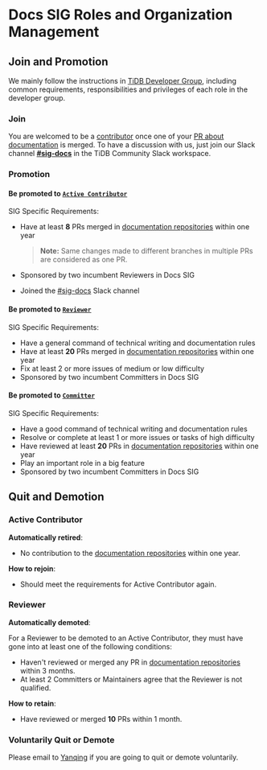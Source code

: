 # Docs SIG Roles and Organization Management

<!--
Outline the organism specific to this SIG, as well as those that differ from [SIG Governance](sig-governance.md)
-->

## Join and Promotion

We mainly follow the instructions in [TiDB Developer Group](../../architecture/README.md#tidb-developer-group), including common requirements, responsibilities and privileges of each role in the developer group.

### Join

You are welcomed to be a [contributor](../../architecture/README.md#contributor) once one of your [PR about documentation](https://github.com/pingcap/docs/blob/master/CONTRIBUTING.md) is merged. To have a discussion with us, just join our Slack channel [**#sig-docs**](https://slack.tidb.io/invite?team=tidb-community&channel=sig-docs&ref=pingcap-community) in the TiDB Community Slack workspace.

### Promotion

#### Be promoted to [`Active Contributor`](../../architecture/README.md#active-contributor)

SIG Specific Requirements:

* Have at least **8** PRs merged in [documentation repositories](./README.md#code-locations) within one year

  > **Note:** Same changes made to different branches in multiple PRs are considered as one PR.

* Sponsored by two incumbent Reviewers in Docs SIG
* Joined the [#sig-docs](https://slack.tidb.io/invite?team=tidb-community&channel=everyone&ref=pingcap-community) Slack channel

#### Be promoted to [`Reviewer`](../../architecture/README.md#reviewer)

SIG Specific Requirements:

* Have a general command of technical writing and documentation rules
* Have at least **20** PRs merged in [documentation repositories](./README.md#code-locations) within one year
* Fix at least 2 or more issues of medium or low difficulty
* Sponsored by two incumbent Committers in Docs SIG

#### Be promoted to [`Committer`](../../architecture/README.md#committer)

SIG Specific Requirements:

* Have a good command of technical writing and documentation rules
* Resolve or complete at least 1 or more issues or tasks of high difficulty
* Have reviewed at least **20** PRs in [documentation repositories](./README.md#code-locations) within one year
* Play an important role in a big feature
* Sponsored by two incumbent Committers in Docs SIG

## Quit and Demotion

### Active Contributor

**Automatically retired**:

* No contribution to the [documentation repositories](./README.md#code-locations) within one year.

**How to rejoin**:

* Should meet the requirements for Active Contributor again.

### Reviewer

**Automatically demoted**:

For a Reviewer to be demoted to an Active Contributor, they must have gone into at least one of the following conditions:

* Haven't reviewed or merged any PR in [documentation repositories](./README.md#code-locations) within 3 months.
* At least 2 Committers or Maintainers agree that the Reviewer is not qualified.

<!-- * Haven't appeared in the SIG meeting without any reason for 3 times continuously. -->

**How to retain**:

* Have reviewed or merged **10** PRs within 1 month.

### Voluntarily Quit or Demote

Please email to [Yanqing](mailto:zhangyanqing@pingcap.com) if you are going to quit or demote voluntarily.
